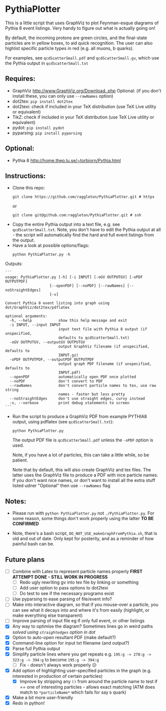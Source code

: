 # PythiaPlotter

This is a little script that uses GraphViz to plot Feynman-esque diagrams of Pythia 8 event listings. Very handy to figure out what is actually going on!

By default, the incoming protons are green circles, and the final-state particles are in yellow boxes, to aid quick recognition. The user can also highlist specific particle types in red (e.g. all muons, b quarks).

For examples, see `qcdScatterSmall.pdf` and `qcdScatterSmall.gv`, which use the Pythia output in `qcdScatterSmall.txt`

## Requires:
- GraphViz http://www.GraphViz.org/Download..php
Optional: (if you don't install these, you can only use `--rawNames` option)
- dot2tex: `pip install dot2tex`
- dot2texi: check if included in your TeX distribution (use TeX Live utility or equivalent)
- TikZ: check if included in your TeX distribution (use TeX Live utility or equivalent)
- pydot: `pip install pydot`
- pyparsing: `pip install pyparsing`

## Optional:
- Pythia 8 http://home.thep.lu.se/~torbjorn/Pythia.html

## Instructions:

- Clone this repo:
	```
	git clone https://github.com/raggleton/PythiaPlotter.git # https

	```
	or 
	```
	git clone git@github.com:raggleton/PythiaPlotter.git # ssh

	```
- Copy the entire Pythia output into a text file, e.g. see `qcdScatterSmall.txt`. Note, you don't have to edit the Pythia output at all - the script will automatically find the hard and full event listings from the output.
- Have a look at possible options/flags:
	```
	python PythiaPlotter.py -h

	```
Outputs:

	```
	usage: PythiaPlotter.py [-h] [-i INPUT] [-oGV OUTPUTGV] [-oPDF OUTPUTPDF]
                        [--openPDF] [--noPDF] [--rawNames] [--noStraightEdges]
                        [-v]

	Convert Pythia 8 event listing into graph using dot/GraphViz/dot2tex/pdflatex

	optional arguments:
	  -h, --help            show this help message and exit
	  -i INPUT, --input INPUT
	                        input text file with Pythia 8 output (if unspecified,
	                        defaults to qcdScatterSmall.txt)
	  -oGV OUTPUTGV, --outputGV OUTPUTGV
	                        output GraphViz filename (if unspecified, defaults to
	                        INPUT.gz)
	  -oPDF OUTPUTPDF, --outputPDF OUTPUTPDF
	                        output graph PDF filename (if unspecified, defaults to
	                        INPUT.pdf)
	  --openPDF             automatically open PDF once plotted
	  --noPDF               don't convert to PDF
	  --rawNames            don't convert particle names to tex, use raw string
	                        names - faster but less pretty
	  --noStraightEdges     don't use straight edges, curvy instead
	  -v, --verbose         print debug statements to screen
	```

- Run the script to produce a GraphViz PDF from example PYTHIA8 output, using pdflatex (see `qcdScatterSmall.txt`):
	```
	python PythiaPlotter.py

	```
	The output PDF file is `qcdScatterSmall.pdf` unless the `-oPDF` option is used.

	Note, if you have a lot of particles, this can take a little while, so be patient.

	Note that by default, this will also create GraphViz and tex files. The latter uses the GraphViz file to produce a PDF with nice particle names. If you don't want nice names, or don't want to install all the extra stuff listed udner "Optional" then use `--rawNames` flag

## Notes:

- Please run with `python PythiaPlotter.py` not `./PythiaPlotter.py`. For some reason, some things don't work properly using the latter **TO BE CONFIRMED**

- Note, there's a bash script, `DO_NOT_USE_makeGraphFromPythia.sh`, that is old and out of date. Only kept for posterity, and as a reminder of how painful bash can be.

## Future plans
- [ ] Combine with Latex to represent particle names properly **FIRST ATTEMPT DONE - STILL WORK IN PROGRESS**
	- [ ] Redo ugly rewriting gv into tex file by linking or something
	- [ ] Add user option to pass options to dot2texi
	- [ ] Do test to see if the necessary programs exist
- [ ] Use pyparsing to ease parsing of file/event info?
- [ ] Make into interactive diagram, so that if you mouse-over a particle, you can see what it decays into and where it's from easily (highlight, or make everything else transparent)
- [ ] Improve parsing of input file eg if only full event, or other listings
- [x] Any way to optimise the diagram? Sometimes lines go in weird paths *solved using `straightedges` option in dot*
- [x] Option to auto-open resultant PDF (make default?)
- [x] Command-line option for input txt filename (and output?)
- [x] Parse full Pythia output
- [x] Simplify particle lines where you get repeats e.g. `195:g -> 278:g -> 323:g -> 394:g` to become `195:g -> 394:g`
	- [ ] Fix - doesn't always work properly :confused:
- [x] Add option of highlighting user-specified particles in the graph (e.g. interested in production of certain particles)
	- [x] Improve by stripping any `()` from around the particle name to test if == one of interesting particles - allows exact matching (ATM does match to `*particleName*` which fails for say `b` quark)
- [x] Make a bit more user-friendly
- [x] Redo in python!
